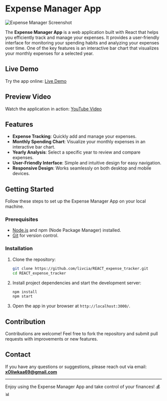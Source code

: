 # Expense Manager App

![Expense Manager Screenshot](https://i.imgur.com/7Fkg7Iu.png)

The **Expense Manager App** is a web application built with React that helps you efficiently track and manage your expenses. It provides a user-friendly interface for monitoring your spending habits and analyzing your expenses over time. One of the key features is an interactive bar chart that visualizes your monthly expenses for a selected year.

## Live Demo

Try the app online: [Live Demo](https://livcia.github.io/REACT_expense_tracker/)

## Preview Video

Watch the application in action: [YouTube Video](https://youtu.be/ULSA8R-rJ5k)

## Features

- **Expense Tracking**: Quickly add and manage your expenses.
- **Monthly Spending Chart**: Visualize your monthly expenses in an interactive bar chart.
- **Yearly Analysis**: Select a specific year to review and compare expenses.
- **User-Friendly Interface**: Simple and intuitive design for easy navigation.
- **Responsive Design**: Works seamlessly on both desktop and mobile devices.

## Getting Started

Follow these steps to set up the Expense Manager App on your local machine.

### Prerequisites

- [Node.js](https://nodejs.org/) and npm (Node Package Manager) installed.
- [Git](https://git-scm.com/) for version control.

### Installation

1. Clone the repository:
   
   ```bash
   git clone https://github.com/livcia/REACT_expense_tracker.git
   cd REACT_expense_tracker
   ```

2. Install project dependencies and start the development server:
   
   ```bash
   npm install
   npm start
   ```

3. Open the app in your browser at `http://localhost:3000/`.

## Contribution

Contributions are welcome! Feel free to fork the repository and submit pull requests with improvements or new features.

## Contact

If you have any questions or suggestions, please reach out via email: **xOliwkaa69@gmail.com**

---

Enjoy using the Expense Manager App and take control of your finances! 💰📊

